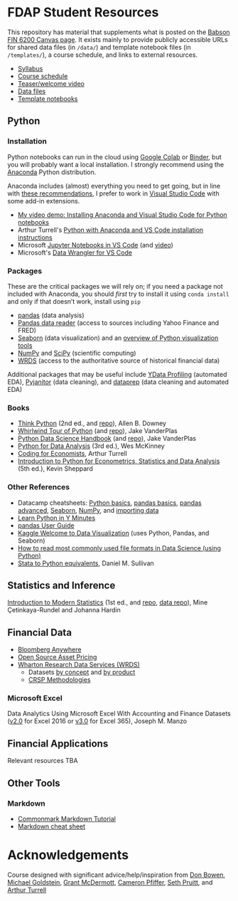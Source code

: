 # FDAP Student Resources

This repository has material that supplements what is posted on the [Babson FIN 6200 Canvas page](https://babson.instructure.com/courses/3515245/). It exists mainly to provide publicly accessible URLs for shared data files (in `/data/`) and template notebook files (in `/templates/`), a course schedule, and links to external resources.

- [Syllabus](syllabus/fin6200syllabus.pdf)
- [Course schedule](schedule)
- [Teaser/welcome video](https://youtu.be/eIX4FKDDkbI)
- [Data files](data)
- [Template notebooks](templates)

## Python

### Installation
Python notebooks can run in the cloud using [Google Colab](https://colab.research.google.com) or [Binder](https://mybinder.org), but you will probably want a local installation. I strongly recommend using the [Anaconda](https://www.anaconda.com/products/individual) Python distribution.

Anaconda includes (almost) everything you need to get going, but in line with [these recommendations](https://aeturrell.github.io/coding-for-economists/code-preliminaries.html#installing-an-integrated-development-environment-ide), I prefer to work in [Visual Studio Code](https://code.visualstudio.com) with some add-in extensions.
- [My video demo: Installing Anaconda and Visual Studio Code for Python notebooks](https://www.youtube.com/watch?v=jY0o1nkW0ow)
- Arthur Turrell's [Python with Anaconda and VS Code installation instructions](https://aeturrell.github.io/coding-for-economists/code-preliminaries.html#installing-python)
- Microsoft [Jupyter Notebooks in VS Code](https://code.visualstudio.com/docs/datascience/jupyter-notebooks) (and [video](https://channel9.msdn.com/Shows/Visual-Studio-Toolbox/Getting-Started-with-Jupyter-Notebooks-in-VS-Code))
- Microsoft's [Data Wrangler for VS Code](https://marketplace.visualstudio.com/items?itemName=ms-toolsai.datawrangler)

### Packages
These are the critical packages we will rely on; if you need a package not included with Anaconda, you should *first* try to install it using `conda install` and only if that doesn’t work, install using `pip`
- [pandas](https://pandas.pydata.org) (data analysis)
- [Pandas data reader](https://pydata.github.io/pandas-datareader/) (access to sources including Yahoo Finance and FRED)
- [Seaborn](https://seaborn.pydata.org) (data visualization) and an [overview of Python visualization tools](https://pbpython.com/visualization-tools-1.html)
- [NumPy](https://numpy.org) and [SciPy](https://www.scipy.org) (scientific computing)
- [WRDS](https://github.com/wharton/wrds) (access to the authoritative source of historical financial data)

Additional packages that may be useful include [YData Profiling](https://github.com/ydataai/ydata-profiling) (automated EDA), [Pyjanitor](https://github.com/pyjanitor-devs/pyjanitor) (data cleaning), and [dataprep](https://pypi.org/project/dataprep/) (data cleaning and automated EDA)

### Books
- [Think Python](https://greenteapress.com/wp/think-python-2e/) (2nd ed., and [repo](https://github.com/AllenDowney/ThinkPython2)), Allen B. Downey
- [Whirlwind Tour of Python](https://jakevdp.github.io/WhirlwindTourOfPython/) (and [repo](https://github.com/jakevdp/WhirlwindTourOfPython)), Jake VanderPlas
- [Python Data Science Handbook](https://jakevdp.github.io/PythonDataScienceHandbook/) (and [repo](https://github.com/jakevdp/PythonDataScienceHandbook)), Jake VanderPlas
- [Python for Data Analysis](https://amzn.to/3H4O7E4) (3rd ed.), Wes McKinney
- [Coding for Economists](https://aeturrell.github.io/coding-for-economists/), Arthur Turrell
- [Introduction to Python for Econometrics, Statistics and Data Analysis](https://www.kevinsheppard.com/teaching/python/notes/) (5th ed.), Kevin Sheppard

### Other References
- Datacamp cheatsheets: [Python basics](cheatsheets/pythonbasics.pdf), [pandas basics](cheatsheets/pandasbasics.pdf), [pandas advanced](cheatsheets/pandas.pdf), [Seaborn](cheatsheets/seaborn.pdf), [NumPy](cheatsheets/numpy.pdf), and [importing data](cheatsheets/importingdata.pdf)
- [Learn Python in Y Minutes](https://learnxinyminutes.com/docs/python/)
- [pandas User Guide](https://pandas.pydata.org/pandas-docs/stable/user_guide/)
- [Kaggle Welcome to Data Visualization](https://www.kaggle.com/residentmario/welcome-to-data-visualization) (uses Python, Pandas, and Seaborn)
- [How to read most commonly used file formats in Data Science (using Python)](https://www.analyticsvidhya.com/blog/2017/03/read-commonly-used-formats-using-python/)
- [Stata to Python equivalents](http://www.danielmsullivan.com/pages/tutorial_stata_to_python.html), Daniel M. Sullivan

## Statistics and Inference

[Introduction to Modern Statistics](https://openintro-ims.netlify.app/) (1st ed., and [repo](https://github.com/openintrostat/ims), [data repo](https://github.com/OpenIntroStat/openintro)), Mine Çetinkaya-Rundel and Johanna Hardin

## Financial Data
- [Bloomberg Anywhere](https://bba.bloomberg.com)
- [Open Source Asset Pricing](https://www.openassetpricing.com/data/)
- [Wharton Research Data Services (WRDS)](http://wrds.wharton.upenn.edu/)
  - Datasets [by concept](https://wrds-www.wharton.upenn.edu/pages/browse-data-concept/) and [by product](https://wrds-www.wharton.upenn.edu/users/products/)
  - [CRSP Methodologies](http://www.crsp.org/products/documentation/crsp-calculations)

### Microsoft Excel

Data Analytics Using Microsoft Excel With Accounting and Finance Datasets ([v2.0](https://students.flatworldknowledge.com/course/2598350) for Excel 2016 or [v3.0](https://catalog.flatworldknowledge.com/catalog/editions/microsoft-365-3) for Excel 365), Joseph M. Manzo


## Financial Applications

Relevant resources TBA

## Other Tools

### Markdown
- [Commonmark Markdown Tutorial](https://commonmark.org/help/tutorial/)
- [Markdown cheat sheet](https://www.markdownguide.org/cheat-sheet/)


# Acknowledgements
Course designed with significant advice/help/inspiration from [Don Bowen](https://bowen.finance), [Michael Goldstein](https://faculty.babson.edu/goldstein/), [Grant McDermott](https://grantmcdermott.com), [Cameron Pfiffer](https://cameron.pfiffer.org), [Seth Pruitt](https://sethpruitt.net/), and [Arthur Turrell](http://aeturrell.com)
